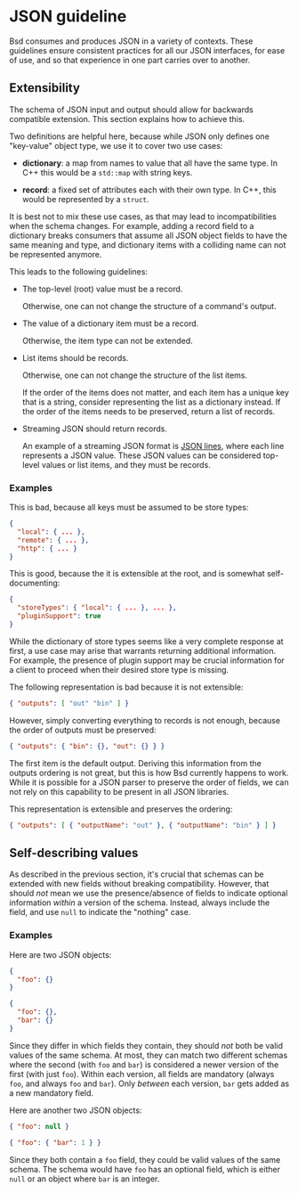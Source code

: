 # JSON guideline

Bsd consumes and produces JSON in a variety of contexts.
These guidelines ensure consistent practices for all our JSON interfaces, for ease of use, and so that experience in one part carries over to another.

## Extensibility

The schema of JSON input and output should allow for backwards compatible extension.
This section explains how to achieve this.

Two definitions are helpful here, because while JSON only defines one "key-value" object type, we use it to cover two use cases:

 - **dictionary**: a map from names to value that all have the same type.
   In C++ this would be a `std::map` with string keys.

 - **record**: a fixed set of attributes each with their own type.
   In C++, this would be represented by a `struct`.

It is best not to mix these use cases, as that may lead to incompatibilities when the schema changes.
For example, adding a record field to a dictionary breaks consumers that assume all JSON object fields to have the same meaning and type, and dictionary items with a colliding name can not be represented anymore.

This leads to the following guidelines:

 - The top-level (root) value must be a record.

   Otherwise, one can not change the structure of a command's output.

 - The value of a dictionary item must be a record.

   Otherwise, the item type can not be extended.

 - List items should be records.

   Otherwise, one can not change the structure of the list items.

   If the order of the items does not matter, and each item has a unique key that is a string, consider representing the list as a dictionary instead.
   If the order of the items needs to be preserved, return a list of records.

 - Streaming JSON should return records.

   An example of a streaming JSON format is [JSON lines](https://jsonlines.org/), where each line represents a JSON value.
   These JSON values can be considered top-level values or list items, and they must be records.

### Examples

This is bad, because all keys must be assumed to be store types:

```json
{
  "local": { ... },
  "remote": { ... },
  "http": { ... }
}
```

This is good, because the it is extensible at the root, and is somewhat self-documenting:

```json
{
  "storeTypes": { "local": { ... }, ... },
  "pluginSupport": true
}
```

While the dictionary of store types seems like a very complete response at first, a use case may arise that warrants returning additional information.
For example, the presence of plugin support may be crucial information for a client to proceed when their desired store type is missing.



The following representation is bad because it is not extensible:

```json
{ "outputs": [ "out" "bin" ] }
```

However, simply converting everything to records is not enough, because the order of outputs must be preserved:

```json
{ "outputs": { "bin": {}, "out": {} } }
```

The first item is the default output. Deriving this information from the outputs ordering is not great, but this is how Bsd currently happens to work.
While it is possible for a JSON parser to preserve the order of fields, we can not rely on this capability to be present in all JSON libraries.

This representation is extensible and preserves the ordering:

```json
{ "outputs": [ { "outputName": "out" }, { "outputName": "bin" } ] }
```

## Self-describing values

As described in the previous section, it's crucial that schemas can be extended with new fields without breaking compatibility.
However, that should *not* mean we use the presence/absence of fields to indicate optional information *within* a version of the schema.
Instead, always include the field, and use `null` to indicate the "nothing" case.

### Examples

Here are two JSON objects:

```json
{
  "foo": {}
}
```
```json
{
  "foo": {},
  "bar": {}
}
```

Since they differ in which fields they contain, they should *not* both be valid values of the same schema.
At most, they can match two different schemas where the second (with `foo` and `bar`) is considered a newer version of the first (with just `foo`).
Within each version, all fields are mandatory (always `foo`, and always `foo` and `bar`).
Only *between* each version, `bar` gets added as a new mandatory field.

Here are another two JSON objects:

```json
{ "foo": null }
```
```json
{ "foo": { "bar": 1 } }
```

Since they both contain a `foo` field, they could be valid values of the same schema.
The schema would have `foo` has an optional field, which is either `null` or an object where `bar` is an integer.
